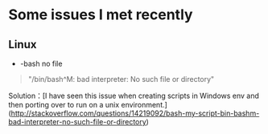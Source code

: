 # Some issues I met recently

## Linux
+ -bash no file

> "/bin/bash^M: bad interpreter: No such file or directory"

Solution：[I have seen this issue when creating scripts in Windows env and then porting over to run on a unix environment.]
(http://stackoverflow.com/questions/14219092/bash-my-script-bin-bashm-bad-interpreter-no-such-file-or-directory)
